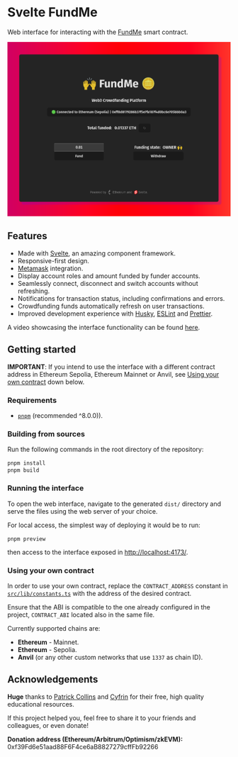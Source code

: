# Svelte FundMe

Web interface for interacting with the [FundMe](https://github.com/Cyfrin/foundry-fund-me-f23) smart contract.

![Svelte FundMe](docs/svelte-fundme.png)

## Features
* Made with [Svelte](https://svelte.dev/), an amazing component framework.
* Responsive-first design.
* [Metamask](https://metamask.io/) integration.
* Display account roles and amount funded by funder accounts.
* Seamlessly connect, disconnect and switch accounts without refreshing.
* Notifications for transaction status, including confirmations and errors.
* Crowdfunding funds automatically refresh on user transactions.
* Improved development experience with [Husky](https://github.com/typicode/husky), [ESLint](https://eslint.org/) and [Prettier](https://prettier.io/).


A video showcasing the interface functionality can be found [here](https://www.youtube.com/watch?v=QBmJYdNArG8).

## Getting started

**IMPORTANT**: If you intend to use the interface with a different
contract address in Ethereum Sepolia, Ethereum Mainnet or Anvil, see
[Using your own contract](#using-your-own-contract) down below.

### Requirements
* [`pnpm`](https://pnpm.io/) (recommended ^8.0.0)).

### Building from sources

Run the following commands in the root directory of the repository:
```
pnpm install
pnpm build
```

### Running the interface
To open the web interface, navigate to the generated `dist/` directory
and serve the files using the web server of your choice.

For local access, the simplest way of deploying it would be to run:

```
pnpm preview
```

then access to the interface exposed in [http://localhost:4173/](http://localhost:4173/).

### Using your own contract
In order to use your own contract, replace the `CONTRACT_ADDRESS` constant
in [`src/lib/constants.ts`](https://github.com/oxcabe/svelte-fund-me/tree/main/src/lib/constants.ts) with the
address of the desired contract.

Ensure that the ABI is  compatible to the one already configured
in the project, `CONTRACT_ABI` located also in the same file.

Currently supported chains are:
* **Ethereum** - Mainnet.
* **Ethereum** - Sepolia.
* **Anvil** (or any other custom networks that use `1337` as chain ID).

## Acknowledgements
**Huge** thanks to [Patrick Collins](https://twitter.com/PatrickAlphaC) and [Cyfrin](https://www.cyfrin.io/) for their free, high quality
educational resources.

If this project helped you, feel free to share it to your friends and colleagues, or even donate!

**Donation address (Ethereum/Arbitrum/Optimism/zkEVM):** 0xf39Fd6e51aad88F6F4ce6aB8827279cffFb92266